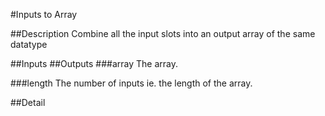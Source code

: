 #Inputs to Array

##Description
Combine all the input slots into an output array of the same datatype

##Inputs
##Outputs
###array
The array.

###length
The number of inputs ie. the length of the array.

##Detail

